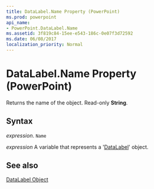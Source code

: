 ```yaml
---
title: DataLabel.Name Property (PowerPoint)
ms.prod: powerpoint
api_name:
- PowerPoint.DataLabel.Name
ms.assetid: 3f819c84-15ee-e543-186c-0e07f3d72592
ms.date: 06/08/2017
localization_priority: Normal
---
```



# DataLabel.Name Property (PowerPoint)

Returns the name of the object. Read-only  **String**.


## Syntax

 _expression_. `Name`

_expression_ A variable that represents a '[DataLabel](PowerPoint.DataLabel.md)' object.


## See also


[DataLabel Object](PowerPoint.DataLabel.md)

